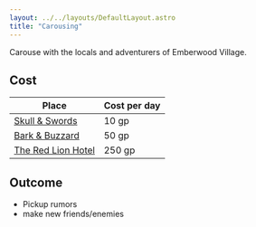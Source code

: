 ```yaml
---
layout: ../../layouts/DefaultLayout.astro
title: "Carousing"
---
```

Carouse with the locals and adventurers of Emberwood Village.

## Cost
| Place                                              | Cost per day |
|----------------------------------------------------|--------------|
| [Skull & Swords](/establishments/skullAndSwords)   | 10 gp        |
| [Bark & Buzzard](/establishments/barkAndBuzzard)   | 50 gp        |
| [The Red Lion Hotel](/establishments/redLionHotel) | 250 gp       |

## Outcome
- Pickup rumors
- make new friends/enemies